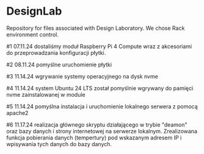 # DesignLab
Repository for files associated with Design Laboratory. 
We chose Rack environment control.

#1
07.11.24 dostaliśmy moduł Raspberry Pi 4 Compute wraz z akcesoriami do przeprowadzania konfiguracji płytki.

#2
08.11.24 pomyślne uruchomienie płytki

#3
11.14.24 wgrywanie systemy operacyjnego na dysk nvme 

#4
11.14.24 system Ubuntu 24 LTS został pomyślnie wgrywany do pamięci nvme zainstalowanej w module

#5
11.14.24 pomyślna instalacja i uruchomienie lokalnego serwera z pomocą apache2

#6
11.17.24 realizacja głównego skryptu działającego w trybie "deamon" oraz bazy danych i strony internetowej na serwerze lokalnym.
Zrealizowana funkcja pobierania danych (tempertury) pod wskazanym adresem IP i wpisywania tych danych do bazy danych.